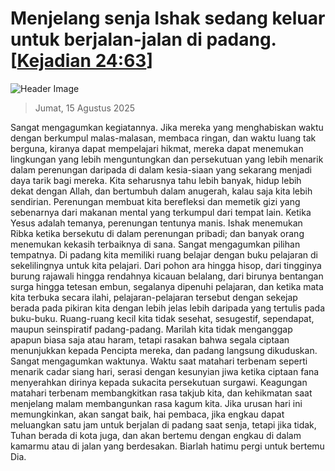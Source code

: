 
# Menjelang senja Ishak sedang keluar untuk berjalan-jalan di padang. [[Kejadian 24:63](http://alkitab.sabda.org/?Kejadian%2024:63)]

![Header Image](https://alkitab.app/slice/sunrise.jpg)

> Jumat, 15 Agustus 2025

Sangat mengagumkan kegiatannya. Jika mereka yang menghabiskan waktu dengan berkumpul malas-malasan, membaca ringan, dan waktu luang tak berguna, kiranya dapat mempelajari hikmat, mereka dapat menemukan lingkungan yang lebih menguntungkan dan persekutuan yang lebih menarik dalam perenungan daripada di dalam kesia-siaan yang sekarang menjadi daya tarik bagi mereka. Kita seharusnya tahu lebih banyak, hidup lebih dekat dengan Allah, dan bertumbuh dalam anugerah, kalau saja kita lebih sendirian. Perenungan membuat kita berefleksi dan memetik gizi yang sebenarnya dari makanan mental yang terkumpul dari tempat lain. Ketika Yesus adalah temanya, perenungan tentunya manis. Ishak menemukan Ribka ketika bersekutu di dalam perenungan pribadi; dan banyak orang menemukan kekasih terbaiknya di sana. Sangat mengagumkan pilihan tempatnya. Di padang kita memiliki ruang belajar dengan buku pelajaran di sekelilingnya untuk kita pelajari. Dari pohon ara hingga hisop, dari tingginya burung rajawali hingga rendahnya kicauan belalang, dari birunya bentangan surga hingga tetesan embun, segalanya dipenuhi pelajaran, dan ketika mata kita terbuka secara ilahi, pelajaran-pelajaran tersebut dengan sekejap berada pada pikiran kita dengan lebih jelas lebih daripada yang tertulis pada buku-buku. Ruang-ruang kecil kita tidak sesehat, sesugestif, sependapat, maupun seinspiratif padang-padang. Marilah kita tidak menganggap apapun biasa saja atau haram, tetapi rasakan bahwa segala ciptaan menunjukkan kepada Pencipta mereka, dan padang langsung dikuduskan. Sangat mengagumkan waktunya. Waktu saat matahari terbenam seperti menarik cadar siang hari, serasi dengan kesunyian jiwa ketika ciptaan fana menyerahkan dirinya kepada sukacita persekutuan surgawi. Keagungan matahari terbenam membangkitkan rasa takjub kita, dan kehikmatan saat menjelang malam membangunkan rasa kagum kita. Jika urusan hari ini memungkinkan, akan sangat baik, hai pembaca, jika engkau dapat meluangkan satu jam untuk berjalan di padang saat senja, tetapi jika tidak, Tuhan berada di kota juga, dan akan bertemu dengan engkau di dalam kamarmu atau di jalan yang berdesakan. Biarlah hatimu pergi untuk bertemu Dia.
    